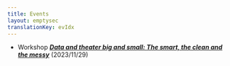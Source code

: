 ```yaml
---
title: Events 
layout: emptysec
translationKey: evIdx
---
```


- Workshop [**_Data and theater big and small: The smart, the clean and the messy_**](./data-and-theater) (2023/11/29)
